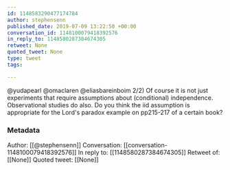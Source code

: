 ```yaml
---
id: 1148583290477174784
author: stephensenn
published_date: 2019-07-09 13:22:50 +00:00
conversation_id: 1148100079418392576
in_reply_to: 1148580287384674305
retweet: None
quoted_tweet: None
type: tweet
tags:

---
```


@yudapearl @omaclaren @eliasbareinboim 2/2) Of course it is not just experiments that require assumptions about (conditional) independence. Observational studies do also. Do you think the iid assumption is appropriate for the Lord's paradox example on pp215-217 of a certain book?

### Metadata

Author: [[@stephensenn]]
Conversation: [[conversation-1148100079418392576]]
In reply to: [[1148580287384674305]]
Retweet of: [[None]]
Quoted tweet: [[None]]
